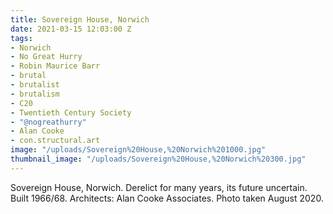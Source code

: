 ```yaml
---
title: Sovereign House, Norwich
date: 2021-03-15 12:03:00 Z
tags:
- Norwich
- No Great Hurry
- Robin Maurice Barr
- brutal
- brutalist
- brutalism
- C20
- Twentieth Century Society
- "@nogreathurry"
- Alan Cooke
- con.structural.art
image: "/uploads/Sovereign%20House,%20Norwich%201000.jpg"
thumbnail_image: "/uploads/Sovereign%20House,%20Norwich%20300.jpg"
---
```


Sovereign House, Norwich. Derelict for many years, its future uncertain. Built 1966/68. Architects: Alan Cooke Associates. Photo taken August 2020.